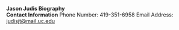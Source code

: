  **Jason Judis Biography**                                                             
	__Contact Information__
  Phone Number: 419-351-6958
  Email Address: judisjt@mail.uc.edu
